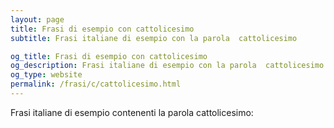 ```yaml
---
layout: page
title: Frasi di esempio con cattolicesimo 
subtitle: Frasi italiane di esempio con la parola  cattolicesimo

og_title: Frasi di esempio con cattolicesimo 
og_description: Frasi italiane di esempio con la parola  cattolicesimo
og_type: website
permalink: /frasi/c/cattolicesimo.html
---
```


Frasi italiane di esempio contenenti la parola cattolicesimo:


